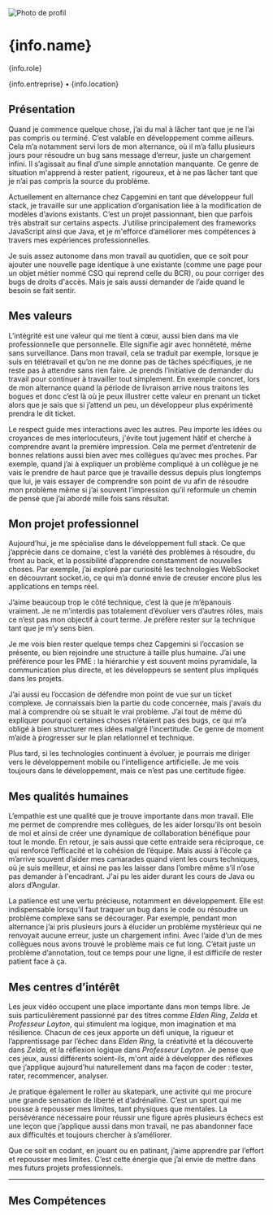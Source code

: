 
<script>
  import { Button } from 'flowbite-svelte';
import Carousel from "$lib/components/Carousel.svelte";
  const info = {
    name: "Mathis Bescond",
    role: "Développeur Full Stack (alternant)",
    location: "Blagnac, France",
    entreprise: "Capgemini",
    photo: "moi.jpg" // Mets ici le chemin vers ta photo
  };
</script>

<div class="max-w-xl mx-auto bg-white shadow-lg rounded-xl overflow-hidden p-4 flex items-center space-x-6">
  <img src={info.photo} alt="Photo de profil" class="w-48 h-48 rounded-full object-cover shadow" />

  <div class="flex flex-col space-y-1">
    <h1 class="text-xl font-semibold">{info.name}</h1>
    <p class="text-gray-600">{info.role}</p>
    <p class="text-sm text-gray-500">{info.entreprise} • {info.location}</p>
  </div>
</div>


## Présentation

Quand je commence quelque chose, j’ai du mal à lâcher tant que je ne l’ai pas compris ou terminé. C’est valable en développement comme ailleurs. Cela m’a notamment servi lors de mon alternance, où il m’a fallu plusieurs jours pour résoudre un bug sans message d’erreur, juste un chargement infini. Il s’agissait au final d’une simple annotation manquante. Ce genre de situation m'apprend à rester patient, rigoureux, et à ne pas lâcher tant que je n’ai pas compris la source du problème.

Actuellement en alternance chez Capgemini en tant que développeur full stack, je travaille sur une application d’organisation liée à la modification de modèles d’avions existants. C’est un projet passionnant, bien que parfois très abstrait sur certains aspects. J’utilise principalement des frameworks JavaScript ainsi que Java, et je m'efforce d’améliorer mes compétences à travers mes expériences professionnelles.

Je suis assez autonome dans mon travail au quotidien, que ce soit pour ajouter une nouvelle page identique à une existante (comme une page pour un objet métier nommé CSO qui reprend celle du BCR), ou pour corriger des bugs de droits d'accès. Mais je sais aussi demander de l’aide quand le besoin se fait sentir.


## Mes valeurs

L’intégrité est une valeur qui me tient à cœur, aussi bien dans ma vie professionnelle que personnelle. Elle signifie agir avec honnêteté, même sans surveillance. Dans mon travail, cela se traduit par exemple, lorsque je suis en télétravail et qu’on ne me donne pas de tâches spécifiques, je ne reste pas à attendre sans rien faire. Je prends l’initiative de demander du travail pour continuer à travailler tout simplement. En exemple concret, lors de mon alternance quand la période de livraison arrive nous traitons les bogues et donc c’est là où je peux illustrer cette valeur en prenant un ticket alors que je sais que si j’attend un peu, un développeur plus expérimenté prendra le dit ticket.

Le respect guide mes interactions avec les autres. Peu importe les idées ou croyances de mes interlocuteurs, j'évite tout jugement hâtif et cherche à comprendre avant la première impression. Cela me permet d’entretenir de bonnes relations aussi bien avec mes collègues qu’avec mes proches. Par exemple, quand j’ai à expliquer un problème compliqué à un collègue je ne vais le prendre de haut parce que je travaille dessus depuis plus longtemps que lui, je vais essayer de comprendre son point de vu afin de résoudre mon problème même si j’ai souvent l’impression qu’il reformule un chemin de pensé que j’ai abordé mille fois sans résultat.


## Mon projet professionnel

Aujourd’hui, je me spécialise dans le développement full stack. Ce que j’apprécie dans ce domaine, c’est la variété des problèmes à résoudre, du front au back, et la possibilité d’apprendre constamment de nouvelles choses. Par exemple, j’ai exploré par curiosité les technologies WebSocket en découvrant socket.io, ce qui m’a donné envie de creuser encore plus les applications en temps réel.

J’aime beaucoup trop le côté technique, c’est là que je m’épanouis vraiment. Je ne m’interdis pas totalement d’évoluer vers d’autres rôles, mais ce n’est pas mon objectif à court terme. Je préfère rester sur la technique tant que je m’y sens bien.

Je me vois bien rester quelque temps chez Capgemini si l’occasion se présente, ou bien rejoindre une structure à taille plus humaine. J’ai une préférence pour les PME : la hiérarchie y est souvent moins pyramidale, la communication plus directe, et les développeurs se sentent plus impliqués dans les projets.

J’ai aussi eu l’occasion de défendre mon point de vue sur un ticket complexe. Je connaissais bien la partie du code concernée, mais j'avais du mal à comprendre où se situait le vrai problème. J’ai tout de même dû expliquer pourquoi certaines choses n’étaient pas des bugs, ce qui m’a obligé à bien structurer mes idées malgré l’incertitude. Ce genre de moment m’aide à progresser sur le plan relationnel et technique.

Plus tard, si les technologies continuent à évoluer, je pourrais me diriger vers le développement mobile ou l’intelligence artificielle. Je me vois toujours dans le développement, mais ce n’est pas une certitude figée.

## Mes qualités humaines

L’empathie est une qualité que je trouve importante dans mon travail. Elle me permet de comprendre mes collègues, de les aider lorsqu’ils ont besoin de moi et ainsi de créer une dynamique de collaboration bénéfique pour tout le monde. En retour, je sais aussi que cette entraide sera réciproque, ce qui renforce l’efficacité et la cohésion de l’équipe. Mais aussi à l’école ça m’arrive souvent d’aider mes camarades quand vient les cours techniques, où je suis meilleur, et ainsi ne pas les laisser dans l’ombre même s’il n’ose pas demander à l'encadrant. J'ai pu les aider durant les cours de Java ou alors d’Angular.

La patience est une vertu précieuse, notamment en développement. Elle est indispensable lorsqu’il faut traquer un bug dans le code ou résoudre un problème complexe sans se décourager. Par exemple, pendant mon alternance j’ai pris plusieurs jours à élucider un problème mystérieux qui ne renvoyait aucune erreur, juste un chargement infini. Avec l’aide d’un de mes collègues nous avons trouvé le problème mais ce fut long. C’était juste un problème d’annotation, tout ce temps pour une ligne, il est difficile de rester patient face à ça.


## Mes centres d’intérêt

Les jeux vidéo occupent une place importante dans mon temps libre. Je suis particulièrement passionné par des titres comme *Elden Ring*, *Zelda* et *Professeur Layton*, qui stimulent ma logique, mon imagination et ma résilience. Chacun de ces jeux apporte un défi unique, la rigueur et l’apprentissage par l’échec dans *Elden Ring*, la créativité et la découverte dans *Zelda*, et la réflexion logique dans *Professeur Layton*.
Je pense que ces jeux, aussi différents soient-ils, m'ont aidé à développer des réflexes que j’applique aujourd’hui naturellement dans ma façon de coder : tester, rater, recommencer, analyser.

Je pratique également le roller au skatepark, une activité qui me procure une grande sensation de liberté et d’adrénaline. C’est un sport qui me pousse à repousser mes limites, tant physiques que mentales. La persévérance nécessaire pour réussir une figure après plusieurs échecs est une leçon que j’applique aussi dans mon travail, ne pas abandonner face aux difficultés et toujours chercher à s’améliorer.

Que ce soit en codant, en jouant ou en patinant, j’aime apprendre par l’effort et repousser mes limites. C’est cette énergie que j’ai envie de mettre dans mes futurs projets professionnels.

---

## Mes Compétences
  <!-- Carousel des Compétences -->
  <a href="/projects/" class="w-full">
    <Carousel/>
  </a>




